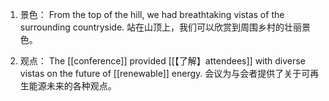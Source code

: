 1. 景色：
From the top of the hill, we had breathtaking vistas of the surrounding countryside.
站在山顶上，我们可以欣赏到周围乡村的壮丽景色。

2. 观点：
The [[conference]] provided [[【了解】attendees]] with diverse vistas on the future of [[renewable]] energy.
会议为与会者提供了关于可再生能源未来的各种观点。